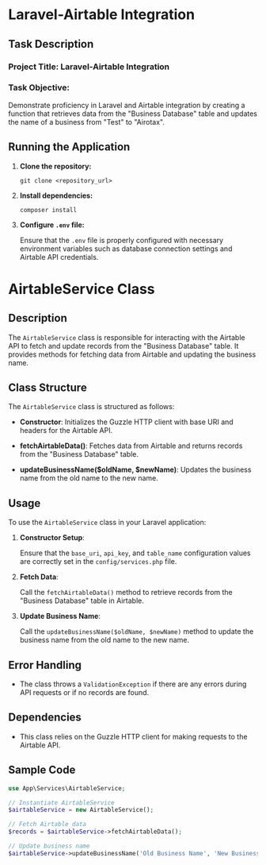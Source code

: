 # Laravel-Airtable Integration

## Task Description

### Project Title: Laravel-Airtable Integration

### Task Objective:
Demonstrate proficiency in Laravel and Airtable integration by creating a function that retrieves data from the "Business Database" table and updates the name of a business from "Test" to "Airotax".

## Running the Application

1. **Clone the repository:**

    ```
    git clone <repository_url>
    ```

2. **Install dependencies:**

    ```
    composer install
    ```

3. **Configure `.env` file:**

    Ensure that the `.env` file is properly configured with necessary environment variables such as database connection settings and Airtable API credentials.

# AirtableService Class

## Description 

The `AirtableService` class is responsible for interacting with the Airtable API to fetch and update records from the "Business Database" table. It provides methods for fetching data from Airtable and updating the business name.

## Class Structure

The `AirtableService` class is structured as follows:

- **Constructor**: Initializes the Guzzle HTTP client with base URI and headers for the Airtable API.

- **fetchAirtableData()**: Fetches data from Airtable and returns records from the "Business Database" table.

- **updateBusinessName($oldName, $newName)**: Updates the business name from the old name to the new name.

## Usage

To use the `AirtableService` class in your Laravel application:

1. **Constructor Setup**:

    Ensure that the `base_uri`, `api_key`, and `table_name` configuration values are correctly set in the `config/services.php` file.

2. **Fetch Data**:

    Call the `fetchAirtableData()` method to retrieve records from the "Business Database" table in Airtable.

3. **Update Business Name**:

    Call the `updateBusinessName($oldName, $newName)` method to update the business name from the old name to the new name.

## Error Handling

- The class throws a `ValidationException` if there are any errors during API requests or if no records are found.

## Dependencies

- This class relies on the Guzzle HTTP client for making requests to the Airtable API.

## Sample Code

```php
use App\Services\AirtableService;

// Instantiate AirtableService
$airtableService = new AirtableService();

// Fetch Airtable data
$records = $airtableService->fetchAirtableData();

// Update business name
$airtableService->updateBusinessName('Old Business Name', 'New Business Name');
